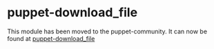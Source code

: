 # puppet-download_file

This module has been moved to the puppet-community.
It can now be found at [puppet-download_file](https://forge.puppetlabs.com/puppet/download_file)
